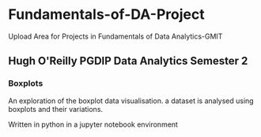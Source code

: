 # Fundamentals-of-DA-Project
Upload Area for Projects in Fundamentals of Data Analytics-GMIT
## Hugh O'Reilly PGDIP Data Analytics Semester 2
### Boxplots
An exploration of the boxplot data visualisation. a dataset is analysed using boxplots and their variations.

Written in python in a jupyter notebook environment
